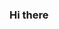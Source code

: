 ### Hi there 

<!--
**moeka-moeka/moeka-moeka** is a ✨ _special_ ✨ repository because its `README.md` (this file) appears on your GitHub profile.

Here are some ideas to get you started:

- 🔭 私はゲームが好きです。
- 🌱 私はアニメが好きです。
- 👯 私はバイクに乗るのが好きです。
- 🤔 I’m looking for help with ...
- 💬 Ask me about ...
- 📫 How to reach me: ...
- 😄 Pronouns: ...
- ⚡ Fun fact: ...
-->
